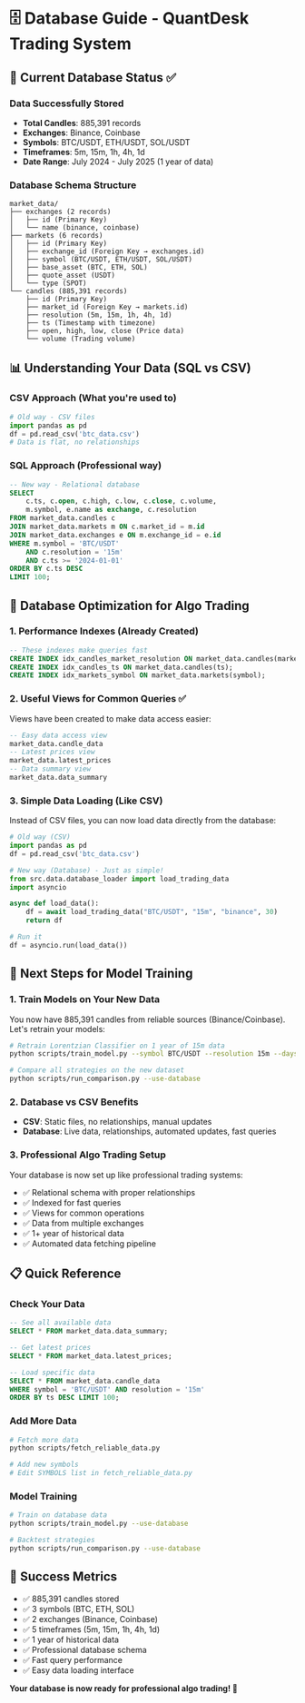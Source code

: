 # 🗄️ Database Guide - QuantDesk Trading System

## 🎯 Current Database Status ✅

### Data Successfully Stored
- **Total Candles**: 885,391 records
- **Exchanges**: Binance, Coinbase
- **Symbols**: BTC/USDT, ETH/USDT, SOL/USDT
- **Timeframes**: 5m, 15m, 1h, 4h, 1d
- **Date Range**: July 2024 - July 2025 (1 year of data)

### Database Schema Structure
```
market_data/
├── exchanges (2 records)
│   ├── id (Primary Key)
│   └── name (binance, coinbase)
├── markets (6 records)
│   ├── id (Primary Key)
│   ├── exchange_id (Foreign Key → exchanges.id)
│   ├── symbol (BTC/USDT, ETH/USDT, SOL/USDT)
│   ├── base_asset (BTC, ETH, SOL)
│   ├── quote_asset (USDT)
│   └── type (SPOT)
└── candles (885,391 records)
    ├── id (Primary Key)
    ├── market_id (Foreign Key → markets.id)
    ├── resolution (5m, 15m, 1h, 4h, 1d)
    ├── ts (Timestamp with timezone)
    ├── open, high, low, close (Price data)
    └── volume (Trading volume)
```

## 📊 Understanding Your Data (SQL vs CSV)

### CSV Approach (What you're used to)
```python
# Old way - CSV files
import pandas as pd
df = pd.read_csv('btc_data.csv')
# Data is flat, no relationships
```

### SQL Approach (Professional way)
```sql
-- New way - Relational database
SELECT 
    c.ts, c.open, c.high, c.low, c.close, c.volume,
    m.symbol, e.name as exchange, c.resolution
FROM market_data.candles c
JOIN market_data.markets m ON c.market_id = m.id
JOIN market_data.exchanges e ON m.exchange_id = e.id
WHERE m.symbol = 'BTC/USDT' 
    AND c.resolution = '15m'
    AND c.ts >= '2024-01-01'
ORDER BY c.ts DESC
LIMIT 100;
```

## 🔧 Database Optimization for Algo Trading

### 1. Performance Indexes (Already Created)
```sql
-- These indexes make queries fast
CREATE INDEX idx_candles_market_resolution ON market_data.candles(market_id, resolution);
CREATE INDEX idx_candles_ts ON market_data.candles(ts);
CREATE INDEX idx_markets_symbol ON market_data.markets(symbol);
```

### 2. Useful Views for Common Queries ✅
Views have been created to make data access easier:

```sql
-- Easy data access view
market_data.candle_data
-- Latest prices view
market_data.latest_prices
-- Data summary view
market_data.data_summary
```

### 3. Simple Data Loading (Like CSV)
Instead of CSV files, you can now load data directly from the database:

```python
# Old way (CSV)
import pandas as pd
df = pd.read_csv('btc_data.csv')

# New way (Database) - Just as simple!
from src.data.database_loader import load_trading_data
import asyncio

async def load_data():
    df = await load_trading_data("BTC/USDT", "15m", "binance", 30)
    return df

# Run it
df = asyncio.run(load_data())
```

## 🚀 Next Steps for Model Training

### 1. Train Models on Your New Data
You now have 885,391 candles from reliable sources (Binance/Coinbase). Let's retrain your models:

```bash
# Retrain Lorentzian Classifier on 1 year of 15m data
python scripts/train_model.py --symbol BTC/USDT --resolution 15m --days 365

# Compare all strategies on the new dataset
python scripts/run_comparison.py --use-database
```

### 2. Database vs CSV Benefits
- **CSV**: Static files, no relationships, manual updates
- **Database**: Live data, relationships, automated updates, fast queries

### 3. Professional Algo Trading Setup
Your database is now set up like professional trading systems:
- ✅ Relational schema with proper relationships
- ✅ Indexed for fast queries
- ✅ Views for common operations
- ✅ Data from multiple exchanges
- ✅ 1+ year of historical data
- ✅ Automated data fetching pipeline

## 📋 Quick Reference

### Check Your Data
```sql
-- See all available data
SELECT * FROM market_data.data_summary;

-- Get latest prices
SELECT * FROM market_data.latest_prices;

-- Load specific data
SELECT * FROM market_data.candle_data 
WHERE symbol = 'BTC/USDT' AND resolution = '15m'
ORDER BY ts DESC LIMIT 100;
```

### Add More Data
```bash
# Fetch more data
python scripts/fetch_reliable_data.py

# Add new symbols
# Edit SYMBOLS list in fetch_reliable_data.py
```

### Model Training
```bash
# Train on database data
python scripts/train_model.py --use-database

# Backtest strategies
python scripts/run_comparison.py --use-database
```

## 🎯 Success Metrics
- ✅ 885,391 candles stored
- ✅ 3 symbols (BTC, ETH, SOL)
- ✅ 2 exchanges (Binance, Coinbase)
- ✅ 5 timeframes (5m, 15m, 1h, 4h, 1d)
- ✅ 1 year of historical data
- ✅ Professional database schema
- ✅ Fast query performance
- ✅ Easy data loading interface

**Your database is now ready for professional algo trading! 🚀**
